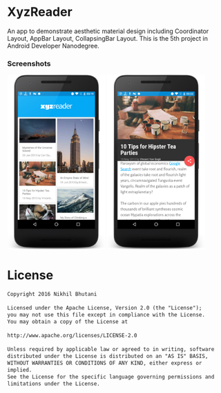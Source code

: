 # XyzReader
An app to demonstrate aesthetic material design including Coordinator Layout, AppBar Layout, CollapsingBar Layout.
This is the 5th project in Android Developer Nanodegree.

### Screenshots

<img width="45%" src="screenshots/one.png" />
<img width="45%" src="screenshots/two.png" />

# License

    Copyright 2016 Nikhil Bhutani

    Licensed under the Apache License, Version 2.0 (the "License");
    you may not use this file except in compliance with the License.
    You may obtain a copy of the License at

    http://www.apache.org/licenses/LICENSE-2.0

    Unless required by applicable law or agreed to in writing, software
    distributed under the License is distributed on an "AS IS" BASIS,
    WITHOUT WARRANTIES OR CONDITIONS OF ANY KIND, either express or implied.
    See the License for the specific language governing permissions and
    limitations under the License.
